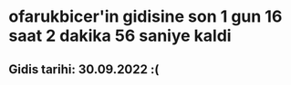 # ofarukbicer'in gidisine son 1 gun 16 saat 2 dakika 56 saniye kaldi

## Gidis tarihi: 30.09.2022 :(
